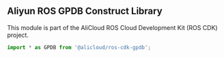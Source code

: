 ## Aliyun ROS GPDB Construct Library

This module is part of the AliCloud ROS Cloud Development Kit (ROS CDK) project.

```ts
import * as GPDB from '@alicloud/ros-cdk-gpdb';
```